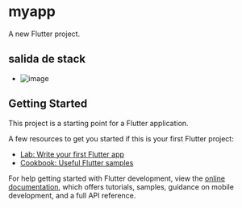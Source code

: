 # myapp

A new Flutter project.
## salida de stack
- ![image](https://github.com/user-attachments/assets/61a03210-2e09-4bc2-bf5c-7d24f56caa00)

## Getting Started

This project is a starting point for a Flutter application.

A few resources to get you started if this is your first Flutter project:

- [Lab: Write your first Flutter app](https://docs.flutter.dev/get-started/codelab)
- [Cookbook: Useful Flutter samples](https://docs.flutter.dev/cookbook)

For help getting started with Flutter development, view the
[online documentation](https://docs.flutter.dev/), which offers tutorials,
samples, guidance on mobile development, and a full API reference.
